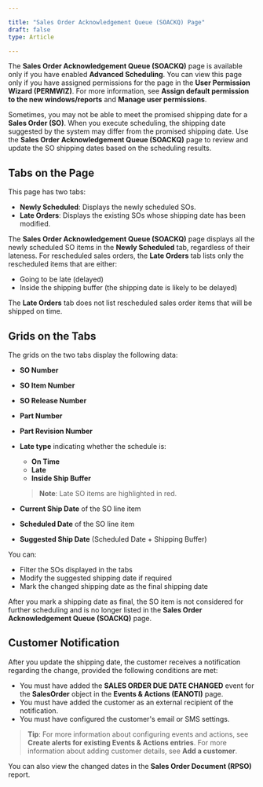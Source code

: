 ```yaml
---  

title: "Sales Order Acknowledgement Queue (SOACKQ) Page"  
draft: false 
type: Article

---
```


The **Sales Order Acknowledgement Queue (SOACKQ)** page is available only if you have enabled **Advanced Scheduling**. You can view this page only if you have assigned permissions for the page in the **User Permission Wizard (PERMWIZ)**. For more information, see **Assign default permission to the new windows/reports** and **Manage user permissions**.

Sometimes, you may not be able to meet the promised shipping date for a **Sales Order (SO)**. When you execute scheduling, the shipping date suggested by the system may differ from the promised shipping date. Use the **Sales Order Acknowledgement Queue (SOACKQ)** page to review and update the SO shipping dates based on the scheduling results.

## Tabs on the Page
This page has two tabs:
- **Newly Scheduled**: Displays the newly scheduled SOs.
- **Late Orders**: Displays the existing SOs whose shipping date has been modified.

The **Sales Order Acknowledgement Queue (SOACKQ)** page displays all the newly scheduled SO items in the **Newly Scheduled** tab, regardless of their lateness. For rescheduled sales orders, the **Late Orders** tab lists only the rescheduled items that are either:
- Going to be late (delayed)
- Inside the shipping buffer (the shipping date is likely to be delayed)

The **Late Orders** tab does not list rescheduled sales order items that will be shipped on time.

## Grids on the Tabs
The grids on the two tabs display the following data:
- **SO Number**
- **SO Item Number**
- **SO Release Number**
- **Part Number**
- **Part Revision Number**
- **Late type** indicating whether the schedule is:
  - **On Time**
  - **Late**
  - **Inside Ship Buffer**  
  > **Note**: Late SO items are highlighted in red.

- **Current Ship Date** of the SO line item
- **Scheduled Date** of the SO line item
- **Suggested Ship Date** (Scheduled Date + Shipping Buffer)

You can:
- Filter the SOs displayed in the tabs
- Modify the suggested shipping date if required
- Mark the changed shipping date as the final shipping date

After you mark a shipping date as final, the SO item is not considered for further scheduling and is no longer listed in the **Sales Order Acknowledgement Queue (SOACKQ)** page.

## Customer Notification
After you update the shipping date, the customer receives a notification regarding the change, provided the following conditions are met:
- You must have added the **SALES ORDER DUE DATE CHANGED** event for the **SalesOrder** object in the **Events & Actions (EANOTI)** page.
- You must have added the customer as an external recipient of the notification.
- You must have configured the customer's email or SMS settings.

> **Tip**: For more information about configuring events and actions, see **Create alerts for existing Events & Actions entries**. For more information about adding customer details, see **Add a customer**.

You can also view the changed dates in the **Sales Order Document (RPSO)** report.
